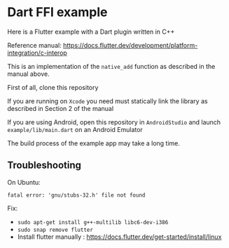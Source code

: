 # Dart FFI example

Here is a Flutter example with a Dart plugin written in C++

Reference manual: https://docs.flutter.dev/development/platform-integration/c-interop

This is an implementation of the `native_add` function as described in the manual above.

First of all, clone this repository

If you are running on `Xcode` you need must statically link the library as described in Section 2 of the manual

If you are using Android, open this repository in `AndroidStudio` and launch `example/lib/main.dart` on an Android Emulator

The build process of the example app may take a long time.

## Troubleshooting
On Ubuntu:

`fatal error: 'gnu/stubs-32.h' file not found`

Fix:
- `sudo apt-get install g++-multilib libc6-dev-i386`
- `sudo snap remove flutter`
- Install flutter manually : https://docs.flutter.dev/get-started/install/linux